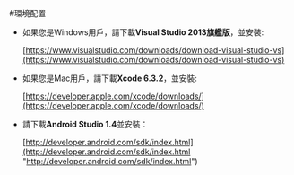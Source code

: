 #環境配置

- 如果您是Windows用戶，請下載**Visual Studio 2013旗艦版**，並安裝:

    [https://www.visualstudio.com/downloads/download-visual-studio-vs](https://www.visualstudio.com/downloads/download-visual-studio-vs)

- 如果您是Mac用戶，請下載**Xcode 6.3.2**，並安裝:

    [https://developer.apple.com/xcode/downloads/](https://developer.apple.com/xcode/downloads/)

- 請下載**Android Studio 1.4**並安裝：

    [http://developer.android.com/sdk/index.html](http://developer.android.com/sdk/index.html "http://developer.android.com/sdk/index.html")
